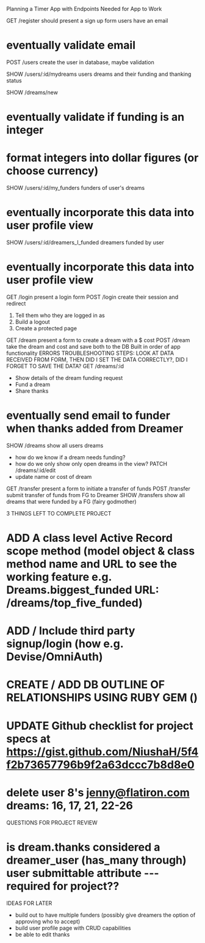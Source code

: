 Planning a Timer App with Endpoints Needed for App to Work

GET /register
  should present a sign up form
  users have an email
  # eventually validate email

POST /users
  create the user in database, maybe validation

SHOW /users/:id/mydreams
  users dreams and their funding and thanking status

SHOW /dreams/new
  # eventually validate if funding is an integer
  # format integers into dollar figures (or choose currency)


SHOW /users/:id/my_funders
  funders of user's dreams
  # eventually incorporate this data into user profile view

SHOW /users/:id/dreamers_I_funded
  dreamers funded by user
  # eventually incorporate this data into user profile view

GET /login
  present a login form
POST /login
  create their session and redirect
  1. Tell them who they are logged in as
  2. Build a logout
  3. Create a protected page

GET /dream
  present a form to create a dream with a $ cost
POST /dream
  take the dream and cost and save both to the DB
  Built in order of app functionality
  ERRORS TROUBLESHOOTING STEPS: LOOK AT DATA RECEIVED FROM FORM, THEN DID I SET THE DATA CORRECTLY?, DID I FORGET TO SAVE THE DATA? 
GET /dreams/:id
  - Show details of the dream funding request
  - Fund a dream
  - Share thanks
  # eventually send email to funder when thanks added from Dreamer
SHOW /dreams
  show all users dreams
  - how do we know if a dream needs funding?
  - how do we only show only open dreams in the view?
PATCH /dreams/:id/edit
  - update name or cost of dream

GET /transfer
  present a form to initiate a transfer of funds
POST /transfer     
  submit transfer of funds from FG to Dreamer
SHOW /transfers
  show all dreams that were funded by a FG (fairy godmother)



3 THINGS LEFT TO COMPLETE PROJECT
  # ADD A class level Active Record scope method (model object & class method name and URL to see the working feature e.g. Dreams.biggest_funded URL: /dreams/top_five_funded)
    
  # ADD / Include third party signup/login (how e.g. Devise/OmniAuth)

  # CREATE / ADD DB OUTLINE OF RELATIONSHIPS USING RUBY GEM ()

  # UPDATE Github checklist for project specs at https://gist.github.com/NiushaH/5f4f2b73657796b9f2a63dccc7b8d8e0

  # delete user 8's jenny@flatiron.com dreams: 16, 17, 21, 22-26


QUESTIONS FOR PROJECT REVIEW
  # is dream.thanks considered a dreamer_user (has_many through) user submittable attribute --- required for project??



IDEAS FOR LATER
  *  build out to have multiple funders (possibly give dreamers the option of approving who to accept)
  *  build user profile page with CRUD capabilities
  *  be able to edit thanks

